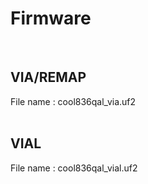 # Firmware

<br>

## VIA/REMAP

File name : cool836qal_via.uf2
<br>
<br>

## VIAL

File name : cool836qal_vial.uf2

